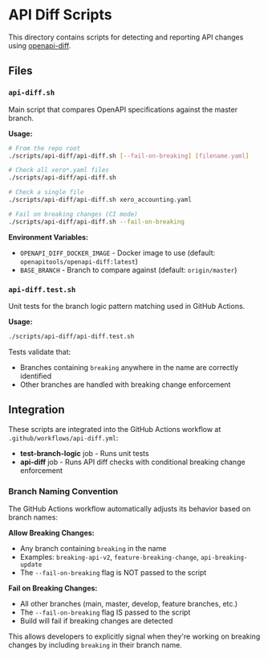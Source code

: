 # API Diff Scripts

This directory contains scripts for detecting and reporting API changes using [openapi-diff](https://github.com/OpenAPITools/openapi-diff).

## Files

### `api-diff.sh`
Main script that compares OpenAPI specifications against the master branch.

**Usage:**
```bash
# From the repo root
./scripts/api-diff/api-diff.sh [--fail-on-breaking] [filename.yaml]

# Check all xero*.yaml files
./scripts/api-diff/api-diff.sh

# Check a single file
./scripts/api-diff/api-diff.sh xero_accounting.yaml

# Fail on breaking changes (CI mode)
./scripts/api-diff/api-diff.sh --fail-on-breaking
```

**Environment Variables:**
- `OPENAPI_DIFF_DOCKER_IMAGE` - Docker image to use (default: `openapitools/openapi-diff:latest`)
- `BASE_BRANCH` - Branch to compare against (default: `origin/master`)

### `api-diff.test.sh`
Unit tests for the branch logic pattern matching used in GitHub Actions.

**Usage:**
```bash
./scripts/api-diff/api-diff.test.sh
```

Tests validate that:
- Branches containing `breaking` anywhere in the name are correctly identified
- Other branches are handled with breaking change enforcement

## Integration

These scripts are integrated into the GitHub Actions workflow at `.github/workflows/api-diff.yml`:
- **test-branch-logic** job - Runs unit tests
- **api-diff** job - Runs API diff checks with conditional breaking change enforcement

### Branch Naming Convention
The GitHub Actions workflow automatically adjusts its behavior based on branch names:

**Allow Breaking Changes:**
- Any branch containing `breaking` in the name
- Examples: `breaking-api-v2`, `feature-breaking-change`, `api-breaking-update`
- The `--fail-on-breaking` flag is NOT passed to the script

**Fail on Breaking Changes:**
- All other branches (main, master, develop, feature branches, etc.)
- The `--fail-on-breaking` flag IS passed to the script
- Build will fail if breaking changes are detected

This allows developers to explicitly signal when they're working on breaking changes by including `breaking` in their branch name.
